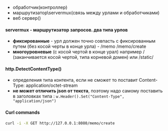 - обработчик(контроллер)
- маршрутизатор\servermux(связь между урлами и обработчиками)
- веб сервер()

#### servermux - маршрутизатор запросов. два типа урлов
- **фиксированные** - урл должен точно совпасть с фиксированным путем (без косой черты в конце урла) - /memo /memo/create
- **многоуровневые** (с косой чертой в конце урал) например / (заканчивается косой чертой, типа корневой домен) или /static/

#### http.DetectContentType()
- определения типа контента, если не сможет то поставит Content-Type: application/octet-stream
- **не может отличить json от текста**, поэтому надо самому поставить в заголовках типа : `w.Header().Set("Content-Type", "application/json")`

#### Curl commands
```bash
curl -i -X GET http://127.0.0.1:8080/memo/create
```